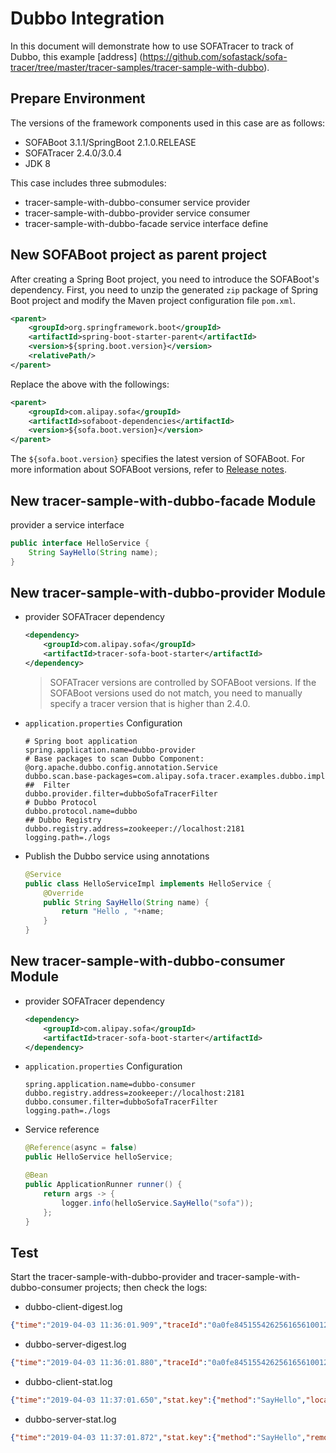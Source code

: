 # Dubbo Integration

In this document will demonstrate how to use SOFATracer to track of Dubbo, this example [address] (https://github.com/sofastack/sofa-tracer/tree/master/tracer-samples/tracer-sample-with-dubbo).

## Prepare Environment

The versions of the framework components used in this case are as follows:

* SOFABoot 3.1.1/SpringBoot 2.1.0.RELEASE
* SOFATracer 2.4.0/3.0.4 
* JDK 8

This case includes three submodules:

* tracer-sample-with-dubbo-consumer     service provider
* tracer-sample-with-dubbo-provider     service consumer
* tracer-sample-with-dubbo-facade       service interface define

## New SOFABoot project as parent project

After creating a Spring Boot project, you need to introduce the SOFABoot's dependency. First, you need to unzip the generated `zip` package of Spring Boot project and modify the Maven project configuration file `pom.xml`.

```xml
<parent>
    <groupId>org.springframework.boot</groupId>
    <artifactId>spring-boot-starter-parent</artifactId>
    <version>${spring.boot.version}</version>
    <relativePath/>
</parent>
```

Replace the above with the followings:

```xml
<parent>
    <groupId>com.alipay.sofa</groupId>
    <artifactId>sofaboot-dependencies</artifactId>
    <version>${sofa.boot.version}</version>
</parent>
```
The `${sofa.boot.version}` specifies the latest version of SOFABoot. For more information about SOFABoot versions, refer to [Release notes](https://github.com/sofastack/sofa-boot/releases).

## New tracer-sample-with-dubbo-facade Module

provider a service interface

```java
public interface HelloService {
    String SayHello(String name);
}
```
## New tracer-sample-with-dubbo-provider Module

* provider SOFATracer dependency

    ```xml
    <dependency>
        <groupId>com.alipay.sofa</groupId>
        <artifactId>tracer-sofa-boot-starter</artifactId>
    </dependency>
    ```
    > SOFATracer versions are controlled by SOFABoot versions. If the SOFABoot versions used do not match, you need to manually specify a tracer version that is higher than 2.4.0.

* `application.properties` Configuration

    ```properties
    # Spring boot application
    spring.application.name=dubbo-provider
    # Base packages to scan Dubbo Component: @org.apache.dubbo.config.annotation.Service
    dubbo.scan.base-packages=com.alipay.sofa.tracer.examples.dubbo.impl
    ##  Filter
    dubbo.provider.filter=dubboSofaTracerFilter
    # Dubbo Protocol
    dubbo.protocol.name=dubbo
    ## Dubbo Registry
    dubbo.registry.address=zookeeper://localhost:2181
    logging.path=./logs
    ```
* Publish the Dubbo service using annotations

    ```java
    @Service
    public class HelloServiceImpl implements HelloService {
        @Override
        public String SayHello(String name) {
            return "Hello , "+name;
        }
    }
    ```
 
## New tracer-sample-with-dubbo-consumer Module

* provider SOFATracer dependency

    ```xml
    <dependency>
        <groupId>com.alipay.sofa</groupId>
        <artifactId>tracer-sofa-boot-starter</artifactId>
    </dependency>
    ```

* `application.properties` Configuration

    ```properties
    spring.application.name=dubbo-consumer
    dubbo.registry.address=zookeeper://localhost:2181
    dubbo.consumer.filter=dubboSofaTracerFilter
    logging.path=./logs
    ```
* Service reference

    ```java
    @Reference(async = false)
    public HelloService helloService;
    
    @Bean
    public ApplicationRunner runner() {
        return args -> {
            logger.info(helloService.SayHello("sofa"));
        };
    }
    ```

## Test

Start the tracer-sample-with-dubbo-provider and tracer-sample-with-dubbo-consumer projects; then check the logs:

* dubbo-client-digest.log
```json
{"time":"2019-04-03 11:36:01.909","traceId":"0a0fe8451554262561656100126684","spanId":"0","span.kind":"client","local.app":"dubbo-consumer","protocol":"dubbo","service":"com.alipay.sofa.tracer.examples.dubbo.facade.HelloService","method":"SayHello","invoke.type":"sync","remote.host":"10.15.232.69","remote.port":"20880","local.host":"10.15.232.69","client.serialize.time":35,"client.deserialize.time":0,"req.size.bytes":323,"resp.size.bytes":323,"result.code":"00","current.thread.name":"main","time.cost.milliseconds":252,"baggage":""}
```
* dubbo-server-digest.log
```json
{"time":"2019-04-03 11:36:01.880","traceId":"0a0fe8451554262561656100126684","spanId":"0","span.kind":"server","local.app":"dubbo-provider","service":"com.alipay.sofa.tracer.examples.dubbo.facade.HelloService","method":"SayHello","local.host":"10.15.232.69","local.port":"54178","protocol":"dubbo","server.serialize.time":0,"server.deserialize.time":27,"result.code":"00","current.thread.name":"DubboServerHandler-10.15.232.69:20880-thread-2","time.cost.milliseconds":3,"baggage":""}
```

* dubbo-client-stat.log
```json
{"time":"2019-04-03 11:37:01.650","stat.key":{"method":"SayHello","local.app":"dubbo-consumer","service":"com.alipay.sofa.tracer.examples.dubbo.facade.HelloService"},"count":1,"total.cost.milliseconds":252,"success":"Y"}
```

* dubbo-server-stat.log
```json
{"time":"2019-04-03 11:37:01.872","stat.key":{"method":"SayHello","remote.app":"dubbo-provider","service":"com.alipay.sofa.tracer.examples.dubbo.facade.HelloService"},"count":1,"total.cost.milliseconds":3,"success":"Y"}
```